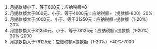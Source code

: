 1. 月提款额小于、等于800元：应纳税额=0
2. 月提款额大于800元、小于、等于4000元：应纳税额=（提款额-800）20%
3. 月提款额大于4000元、小于、等于31250元：应纳税额=提款额（1-20%）20%
4. 月提款额大于31250元、小于、等于78125元：应纳税额=提款额（1-20%）30%-2000
5. 月提款额大于78125元：应缴税额=提款额（1-20%）*40%-7000

